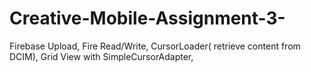 # Creative-Mobile-Assignment-3-
Firebase Upload, Fire Read/Write, CursorLoader( retrieve content from DCIM), Grid View with SimpleCursorAdapter,
